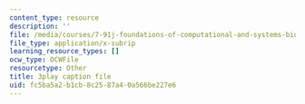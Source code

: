 ```yaml
---
content_type: resource
description: ''
file: /media/courses/7-91j-foundations-of-computational-and-systems-biology-spring-2014/fc5ba5a2b1cb8c2587a40a566be227e6_d5NMrA2HkG4.srt
file_type: application/x-subrip
learning_resource_types: []
ocw_type: OCWFile
resourcetype: Other
title: 3play caption file
uid: fc5ba5a2-b1cb-8c25-87a4-0a566be227e6
---
```

